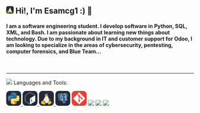 <h2><img src="https://github.com/tandpfun/skill-icons/blob/main/icons/Linux-Dark.svg" height="20"> Hi!, I'm Esamcg1 :) 👋</h2>

<h4>I am a software engineering student. I develop software in Python, SQL, XML, and Bash. I am passionate about learning new things about technology. Due to my background in IT and customer support for Odoo, I am looking to specialize in the areas of cybersecurity, pentesting, computer forensics, and Blue Team...</h4>

<br> <hr>

<img src = "https://media2.giphy.com/media/QssGEmpkyEOhBCb7e1/giphy.gif?cid=ecf05e47a0n3gi1bfqntqmob8g9aid1oyj2wr3ds3mg700bl&rid=giphy.gif" width = 32px> Languages and Tools:

<p align="certer"> 
  <a href="https://www.python.org/"><img src="https://github.com/tandpfun/skill-icons/blob/main/icons/Python-Dark.svg" height="40" weight="40" /> </a> 
  <a href="https://www.w3schools.com/bash/"><img src="https://github.com/tandpfun/skill-icons/blob/main/icons/Bash-Dark.svg" height="40" weight="40" /> </a> 
  <a href="https://ubuntu.com/"><img src="https://github.com/tandpfun/skill-icons/blob/main/icons/Linux-Dark.svg" height="40" weight="40" /> </a> 
  <a href=""><img src="https://github.com/tandpfun/skill-icons/blob/main/icons/PostgreSQL-Dark.svg" height="40" weight="40" /></a> 
  <a href="https://git-scm.com/"><img src="https://github.com/tandpfun/skill-icons/blob/main/icons/Git.svg" height="40" weight="40" /></a> 
  <a href="https://code.visualstudio.com/"><img src="https://github.com/tandpfun/skill-icons/blob/main/icons/VSCode-Dark.sv" height="40" weight="40" /></a> 
  <a href="https://www.odoo.com/es"><img src="https://odoocdn.com/openerp_website/static/src/img/assets/png/odoo_logo_inverted.png" height="40" weight="40" /></a> 
  <a href="https://www.w3schools.com/xml/"><img src="https://store-images.s-microsoft.com/image/apps.48440.13577598322234508.1d235eb2-911b-4c78-8afc-12b9846b8b7d.06263e25-c9c6-471b-818a-a043a4f2e076" height="40" weight="40" /> </a> 
</p>
